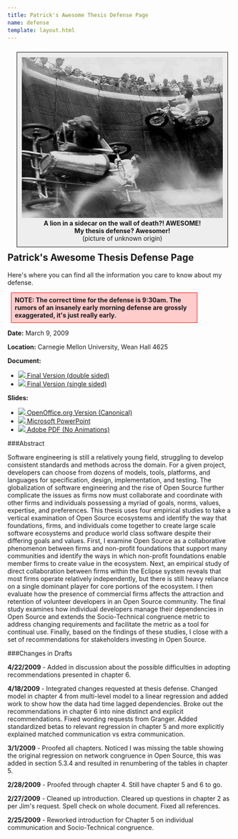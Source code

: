 ```yaml
---
title: Patrick's Awesome Thesis Defense Page
name: defense
template: layout.html
---
```


<div style="border:2px solid rgb(119,119,119);margin:10px;padding:10px;display:inline;float:right;background-color:rgb(238,238,238)"><img border="0" src="wallOfDeath.jpg"><br>
<div style="text-align:center"><b>A lion in a sidecar on the wall of death?!  AWESOME!</b><br>
<b>My thesis defense?  Awesomer!</b><br>
(picture of unknown origin)<br>
</div>
</div>

Patrick's Awesome Thesis Defense Page
-------------------------------------

Here's where you can find all the information you care to know about my defense.

<div style="border:1px solid rgb(255,0,0);margin:1ex;padding:1ex;background-color:rgb(255,204,204);font-weight:bold;max-width:400px">
NOTE: The correct time for the defense is 9:30am.  The rumors of an insanely early morning defense are grossly exaggerated, it's just really early.
</div>

**Date:** March 9, 2009

**Location:** Carnegie Mellon University, Wean Hall 4625

**Document:**
- [![](/images/icon_pdf.png) Final Version (double sided)](phd-thesis.pdf)
- [![](/images/icon_pdf.png) Final Version (single sided)](phd-thesis-single.pdf)

**Slides:**
- [![](/images/icon_odp.png) OpenOffice.org Version (Canonical)](defense-slides.odp)
- [![](/images/icon_ppt.png) Microsoft PowerPoint](defense-slides.ppt)
- [![](/images/icon_pdf.png) Adobe PDF (No Animations)](defense-slides.pdf)

###Abstract

Software engineering is still a relatively young field, struggling to develop consistent standards and methods across the domain.  For a given project, developers can choose from dozens of models, tools, platforms, and languages for specification, design, implementation, and testing. The globalization of software engineering and the rise of Open Source further complicate the issues as firms now must collaborate and coordinate with other firms and individuals possessing a myriad of goals, norms, values, expertise, and preferences. This thesis uses four empirical studies to take a vertical examination of Open Source ecosystems and identify the way that foundations, firms, and individuals come together to create large scale software ecosystems and produce world class software despite their differing goals and values. First, I examine Open Source as a collaborative phenomenon between firms and non-profit foundations that support many communities and identify the ways in which non-profit foundations enable member firms to create value in the ecosystem. Next, an empirical study of direct collaboration between firms within the Eclipse system reveals that most firms operate relatively independently, but there is still heavy reliance on a single dominant player for core portions of the ecosystem. I then evaluate how the presence of commercial firms affects the attraction and retention of volunteer developers in an Open Source community. The final study examines how individual developers manage their dependencies in Open Source and extends the Socio-Technical congruence metric to address changing requirements and facilitate the metric as a tool for continual use. Finally, based on the findings of these studies, I close with a set of recommendations for stakeholders investing in Open Source.

###Changes in Drafts

**4/22/2009** - Added in discussion about the possible difficulties in adopting recommendations presented in chapter 6.

**4/18/2009** - Integrated changes requested at thesis defense.  Changed model in chapter 4 from multi-level model to a linear regression and added work to show how the data had time lagged dependencies.  Broke out the recommendations in chapter 6 into nine distinct and explicit recommendations.  Fixed wording requests from Granger.  Added standardized betas to relevant regression in chapter 5 and more explicitly explained matched communication vs extra communication.

**3/1/2009** - Proofed all chapters.  Noticed I was missing the table showing the original regression on network congruence in Open Source, this was added in section 5.3.4 and resulted in renumbering of the tables in chapter 5.

**2/28/2009** - Proofed through chapter 4.  Still have chapter 5 and 6 to go.

**2/27/2009** - Cleaned up introduction.  Cleared up questions in chapter 2 as per Jim's request.  Spell check on whole document.  Fixed all references.

**2/25/2009** - Reworked introduction for Chapter 5 on individual communication and Socio-Technical congruence.
